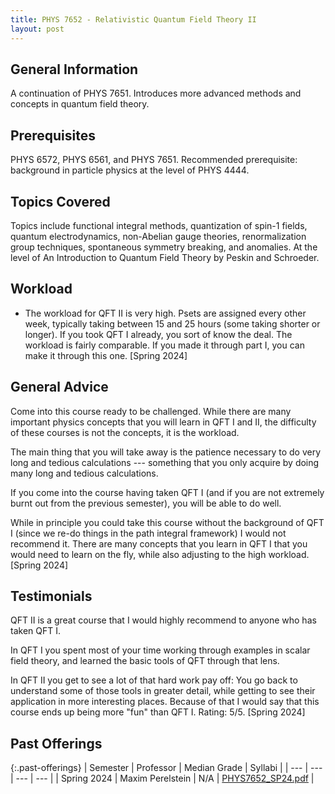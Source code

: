 ```yaml
---
title: PHYS 7652 - Relativistic Quantum Field Theory II
layout: post
---
```


<link rel="stylesheet" href="/main.css">

## General Information

A continuation of PHYS 7651. Introduces more advanced methods and concepts in quantum field theory.


## Prerequisites

PHYS 6572, PHYS 6561, and  PHYS 7651. Recommended prerequisite: background in particle physics at the level of PHYS 4444.

## Topics Covered
Topics include functional integral methods, quantization of spin-1 fields, quantum electrodynamics, non-Abelian gauge theories, renormalization group techniques, spontaneous symmetry breaking, and anomalies. At the level of An Introduction to Quantum Field Theory by Peskin and Schroeder.  

## Workload

  - The workload for QFT II is very high. Psets are assigned every other week, typically taking between 15 and 25 hours (some taking shorter or longer). If you took QFT I already, you sort of know the deal. The workload is fairly comparable. If you made it through part I, you can make it through this one. [Spring 2024]

## General Advice

Come into this course ready to be challenged. While there are many important physics concepts that you will learn in QFT I and II, the difficulty of these courses is not the concepts, it is the workload.

The main thing that you will take away is the patience necessary to do very long and tedious calculations --- something that you only acquire by doing many long and tedious calculations.

If you come into the course having taken QFT I (and if you are not extremely burnt out from the previous semester), you will be able to do well.

While in principle you could take this course without the background of QFT I (since we re-do things in the path integral framework) I would not recommend it. There are many concepts that you learn in QFT I that you would need to learn on the fly, while also adjusting to the high workload. [Spring 2024]

## Testimonials

QFT II is a great course that I would highly recommend to anyone who has taken QFT I.
 
In QFT I you spent most of your time working through examples in scalar field theory, and learned the basic tools of QFT through that lens.

In QFT II you get to see a lot of that hard work pay off: You go back to understand some of those tools in greater detail, while getting to see their application in more interesting places. Because of that I would say that this course ends up being more "fun" than QFT I. Rating: 5/5. [Spring 2024]

## Past Offerings

{:.past-offerings}
| Semester | Professor | Median Grade | Syllabi |
| --- | --- | --- | --- |
| Spring 2024 | Maxim Perelstein | N/A | <a href="/syllabi/PHYS7652_SP24.pdf">PHYS7652_SP24.pdf</a> |